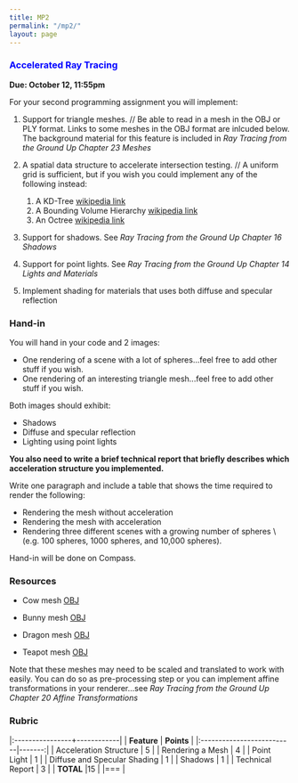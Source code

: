 ```yaml
---
title: MP2
permalink: "/mp2/"
layout: page
---
```


### <span style="color:blue"> Accelerated Ray Tracing </span>
**Due: October 12, 11:55pm**

For your second programming assignment you will implement:

1. Support for triangle meshes. // Be able to read in a mesh in the OBJ or PLY format. Links to some meshes in the OBJ format are inlcuded below. The background material for this feature is included in _Ray Tracing from the Ground Up Chapter 23 Meshes_
 
2. A spatial data structure to accelerate intersection testing. // 
   A uniform grid is sufficient, but if you wish you could implement any of the following instead:
   1. A KD-Tree [wikipedia link](https://en.wikipedia.org/wiki/K-d_tree)
   2. A Bounding Volume Hierarchy [wikipedia link](https://en.wikipedia.org/wiki/Bounding_volume_hierarchy)
   3. An Octree [wikipedia link](https://en.wikipedia.org/wiki/Octree)
 
3. Support for shadows. See _Ray Tracing from the Ground Up Chapter 16 Shadows_
 
4. Support for point lights. See _Ray Tracing from the Ground Up Chapter 14 Lights and Materials_
 
5. Implement shading for materials that uses both diffuse and specular reflection
         

### Hand-in

You will hand in your code and 2 images:

+ One rendering of a scene with a lot of spheres...feel free to add other stuff if you wish.
+ One rendering of an interesting triangle mesh...feel free to add other stuff if you wish.

Both images should exhibit:
+ Shadows
+ Diffuse and specular reflection
+ Lighting using point lights

**You also need to write a brief technical report that briefly describes which acceleration structure you implemented.**

Write one paragraph and include a table that shows the time required to render the following:
+ Rendering the mesh without acceleration
+ Rendering the mesh with acceleration
+ Rendering three different scenes with a growing number of spheres \\ (e.g. 100 spheres, 1000 spheres, and 10,000 spheres).

Hand-in will be done on Compass.

### Resources

+ Cow mesh [OBJ](https://raw.githubusercontent.com/UIllinoisGraphics/CS296/master/Meshes/cow.obj)

+ Bunny mesh [OBJ](https://github.com/UIllinoisGraphics/CS296/blob/master/Meshes/bunny.obj?raw=true)

+ Dragon mesh [OBJ](https://raw.githubusercontent.com/UIllinoisGraphics/CS296/master/Meshes/dragon.obj)

+ Teapot mesh [OBJ](https://raw.githubusercontent.com/UIllinoisGraphics/CS296/master/Meshes/teapot.obj)

Note that these meshes may need to be scaled and translated to work with easily. You can do so as pre-processing step or you can implement affine transformations in your renderer...see _Ray Tracing from the Ground Up Chapter 20 Affine Transformations_

### Rubric

|:----------------+------------|
| **Feature**           | **Points** |
|:--------------------------|-------:|
| Acceleration Structure      | 5      |
| Rendering a Mesh    | 4      |
| Point Light | 1      |
| Diffuse and Specular Shading  | 1      |
| Shadows  | 1      |
| Technical Report    | 3      |
| **TOTAL**	                 |15        |
|===
| 

